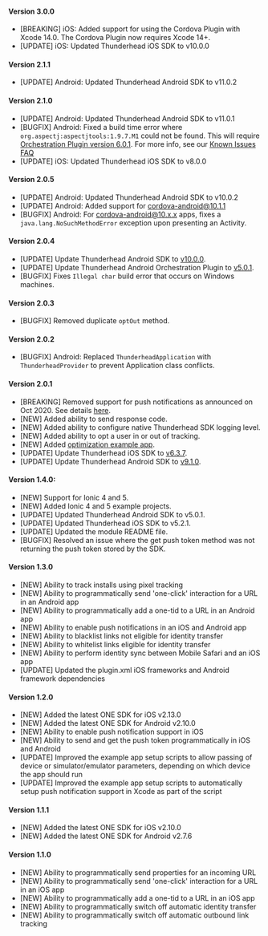 #### Version 3.0.0
* [BREAKING] iOS: Added support for using the Cordova Plugin with Xcode 14.0. The Cordova Plugin now requires Xcode 14+.
* [UPDATE] iOS: Updated Thunderhead iOS SDK to v10.0.0

#### Version 2.1.1
* [UPDATE] Android: Updated Thunderhead Android SDK to v11.0.2

#### Version 2.1.0
* [UPDATE] Android: Updated Thunderhead Android SDK to v11.0.1
* [BUGFIX] Android: Fixed a build time error where `org.aspectj:aspectjtools:1.9.7.M1` could not be found. This will require [Orchestration Plugin version 6.0.1](https://github.com/thunderheadone/one-android-orchestration-plugin/releases/tag/6.0.1).  For more info, see our [Known Issues FAQ](https://support.thunderhead.com/hc/en-us/articles/4412362299287-Android-Could-not-find-org-aspectj-aspectjtools-1-9-7-M1)
* [UPDATE] iOS: Updated Thunderhead iOS SDK to v8.0.0

#### Version 2.0.5
* [UPDATE] Android: Updated Thunderhead Android SDK to v10.0.2
* [UPDATE] Android: Added support for cordova-android@10.1.1
* [BUGFIX] Android: For cordova-android@10.x.x apps, fixes a `java.lang.NoSuchMethodError` exception upon presenting an Activity. 

#### Version 2.0.4
- [UPDATE] Update Thunderhead Android SDK to [v10.0.0](https://github.com/thunderheadone/one-sdk-android/releases/tag/10.0.0).
- [UPDATE] Update Thunderhead Android Orchestration Plugin to [v5.0.1](https://github.com/thunderheadone/one-android-orchestration-plugin/releases/tag/5.0.1).
- [BUGFIX] Fixes `Illegal char` build error that occurs on Windows machines.

#### Version 2.0.3
* [BUGFIX] Removed duplicate `optOut` method.

#### Version 2.0.2
* [BUGFIX] Android: Replaced `ThunderheadApplication` with `ThunderheadProvider` to prevent Application class conflicts.

#### Version 2.0.1
* [BREAKING] Removed support for push notifications as announced on Oct 2020.  See details [here](https://eu2.thunderhead.com/one/help/conversations/release-notes/one_release_notes_58/).
* [NEW] Added ability to send response code.
* [NEW] Added ability to configure native Thunderhead SDK logging level.
* [NEW] Added ability to opt a user in or out of tracking.
* [NEW] Added [optimization example app](https://github.com/thunderheadone/one-sdk-cordova/tree/master/examples/optimizing-programmatically-using-json-example).
* [UPDATE] Update Thunderhead iOS SDK to [v6.3.7](https://github.com/thunderheadone/one-sdk-ios/releases/tag/6.3.7).
* [UPDATE] Update Thunderhead Android SDK to [v9.1.0](https://github.com/thunderheadone/one-sdk-android/releases/tag/9.1.0).

#### Version 1.4.0:
* [NEW] Support for Ionic 4 and 5.
* [NEW] Added Ionic 4 and 5 example projects.
* [UPDATE] Updated Thunderhead Android SDK to v5.0.1.
* [UPDATE] Updated Thunderhead iOS SDK to v5.2.1.
* [UPDATE] Updated the module README file. 
* [BUGFIX] Resolved an issue where the get push token method was not returning the push token stored by the SDK.

#### Version 1.3.0
* [NEW] Ability to track installs using pixel tracking
* [NEW] Ability to programmatically send 'one-click' interaction for a URL in an Android app
* [NEW] Ability to programmatically add a one-tid to a URL in an Android app
* [NEW] Ability to enable push notifications in an iOS and Android app
* [NEW] Ability to blacklist links not eligible for identity transfer
* [NEW] Ability to whitelist links eligible for identity transfer
* [NEW] Ability to perform identity sync between Mobile Safari and an iOS app
* [UPDATE] Updated the plugin.xml iOS frameworks and Android framework dependencies

#### Version 1.2.0

* [NEW] Added the latest ONE SDK for iOS v2.13.0
* [NEW] Added the latest ONE SDK for Android v2.10.0
* [NEW] Ability to enable push notification support in iOS
* [NEW] Ability to send and get the push token programmatically in iOS and Android
* [UPDATE] Improved the example app setup scripts to allow passing of device or simulator/emulator parameters, depending on which device the app should run
* [UPDATE] Improved the example app setup scripts to automatically setup push notification support in Xcode as part of the script

#### Version 1.1.1
* [NEW] Added the latest ONE SDK for iOS v2.10.0
* [NEW] Added the latest ONE SDK for Android v2.7.6


#### Version 1.1.0
* [NEW] Ability to programmatically send properties for an incoming URL
* [NEW] Ability to programmatically send 'one-click' interaction for a URL in an iOS app
* [NEW] Ability to programmatically add a one-tid to a URL in an iOS app
* [NEW] Ability to programmatically switch off automatic identity transfer
* [NEW] Ability to programmatically switch off automatic outbound link tracking
